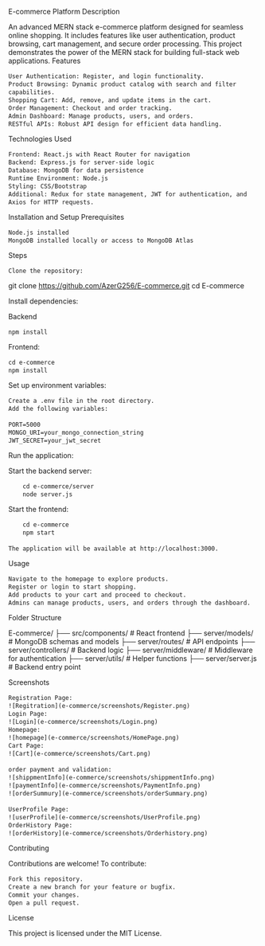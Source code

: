 E-commerce Platform
Description

An advanced MERN stack e-commerce platform designed for seamless online shopping. It includes features like user authentication, product browsing, cart management, and secure order processing. This project demonstrates the power of the MERN stack for building full-stack web applications.
Features

    User Authentication: Register, and login functionality.
    Product Browsing: Dynamic product catalog with search and filter capabilities.
    Shopping Cart: Add, remove, and update items in the cart.
    Order Management: Checkout and order tracking.
    Admin Dashboard: Manage products, users, and orders.
    RESTful APIs: Robust API design for efficient data handling.

Technologies Used

    Frontend: React.js with React Router for navigation
    Backend: Express.js for server-side logic
    Database: MongoDB for data persistence
    Runtime Environment: Node.js
    Styling: CSS/Bootstrap
    Additional: Redux for state management, JWT for authentication, and Axios for HTTP requests.

Installation and Setup
Prerequisites

    Node.js installed
    MongoDB installed locally or access to MongoDB Atlas

Steps

    Clone the repository:

git clone https://github.com/AzerG256/E-commerce.git
cd E-commerce

Install dependencies:
 
 Backend
  
    npm install

 Frontend:

    cd e-commerce
    npm install

Set up environment variables:

    Create a .env file in the root directory.
    Add the following variables:

    PORT=5000
    MONGO_URI=your_mongo_connection_string
    JWT_SECRET=your_jwt_secret

Run the application:

  Start the backend server:
  
        cd e-commerce/server
        node server.js

  Start the frontend:

        cd e-commerce
        npm start

    The application will be available at http://localhost:3000.

Usage

    Navigate to the homepage to explore products.
    Register or login to start shopping.
    Add products to your cart and proceed to checkout.
    Admins can manage products, users, and orders through the dashboard.

Folder Structure

E-commerce/
├── src/components/         # React frontend
├── server/models/          # MongoDB schemas and models
├── server/routes/          # API endpoints
├── server/controllers/     # Backend logic
├── server/middleware/      # Middleware for authentication
├── server/utils/           # Helper functions
├── server/server.js        # Backend entry point

Screenshots

    Registration Page:
    ![Regitration](e-commerce/screenshots/Register.png)
    Login Page:
    ![Login](e-commerce/screenshots/Login.png)
    Homepage:
    ![homepage](e-commerce/screenshots/HomePage.png)
    Cart Page:
    ![Cart](e-commerce/screenshots/Cart.png)

    order payment and validation:
    ![shippmentInfo](e-commerce/screenshots/shippmentInfo.png)
    ![paymentInfo](e-commerce/screenshots/PaymentInfo.png)
    ![orderSummury](e-commerce/screenshots/orderSummary.png)
    
    UserProfile Page:
    ![userProfile](e-commerce/screenshots/UserProfile.png)
    OrderHistory Page:
    ![orderHistory](e-commerce/screenshots/Orderhistory.png)

Contributing

Contributions are welcome! To contribute:

    Fork this repository.
    Create a new branch for your feature or bugfix.
    Commit your changes.
    Open a pull request.

License

This project is licensed under the MIT License.
